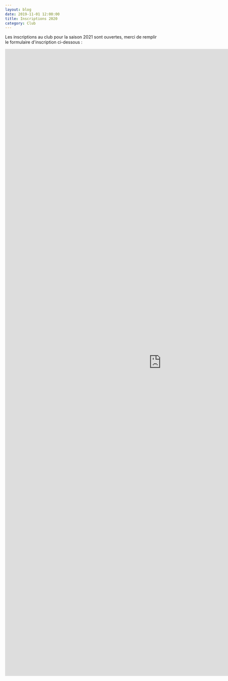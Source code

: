 ```yaml
---
layout: blog
date: 2019-11-01 12:00:00
title: Inscriptions 2020
category: Club
---
```


Les inscriptions au club pour la saison 2021 sont ouvertes, merci de remplir le formulaire d'inscription ci-dessous :



<iframe src="https://docs.google.com/forms/d/e/1FAIpQLSc6kiixM1MOPunNbbqAXl76JNLAx2U-2H2o_tB5aa_nu-sB0w/viewform?embedded=true" width="1024" height="2058" frameborder="0" marginheight="0" marginwidth="0">Chargement…</iframe>

    
